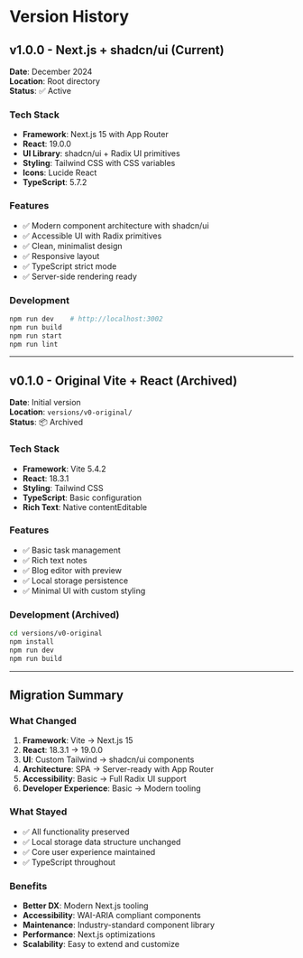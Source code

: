 # Version History

## v1.0.0 - Next.js + shadcn/ui (Current)
**Date**: December 2024  
**Location**: Root directory  
**Status**: ✅ Active

### Tech Stack
- **Framework**: Next.js 15 with App Router
- **React**: 19.0.0
- **UI Library**: shadcn/ui + Radix UI primitives
- **Styling**: Tailwind CSS with CSS variables
- **Icons**: Lucide React
- **TypeScript**: 5.7.2

### Features
- ✅ Modern component architecture with shadcn/ui
- ✅ Accessible UI with Radix primitives
- ✅ Clean, minimalist design
- ✅ Responsive layout
- ✅ TypeScript strict mode
- ✅ Server-side rendering ready

### Development
```bash
npm run dev    # http://localhost:3002
npm run build
npm run start
npm run lint
```

---

## v0.1.0 - Original Vite + React (Archived)
**Date**: Initial version  
**Location**: `versions/v0-original/`  
**Status**: 📦 Archived

### Tech Stack
- **Framework**: Vite 5.4.2
- **React**: 18.3.1
- **Styling**: Tailwind CSS
- **TypeScript**: Basic configuration
- **Rich Text**: Native contentEditable

### Features
- ✅ Basic task management
- ✅ Rich text notes
- ✅ Blog editor with preview
- ✅ Local storage persistence
- ✅ Minimal UI with custom styling

### Development (Archived)
```bash
cd versions/v0-original
npm install
npm run dev
npm run build
```

---

## Migration Summary

### What Changed
1. **Framework**: Vite → Next.js 15
2. **React**: 18.3.1 → 19.0.0
3. **UI**: Custom Tailwind → shadcn/ui components
4. **Architecture**: SPA → Server-ready with App Router
5. **Accessibility**: Basic → Full Radix UI support
6. **Developer Experience**: Basic → Modern tooling

### What Stayed
- ✅ All functionality preserved
- ✅ Local storage data structure unchanged
- ✅ Core user experience maintained
- ✅ TypeScript throughout

### Benefits
- **Better DX**: Modern Next.js tooling
- **Accessibility**: WAI-ARIA compliant components
- **Maintenance**: Industry-standard component library
- **Performance**: Next.js optimizations
- **Scalability**: Easy to extend and customize